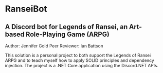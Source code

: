 # RanseiBot
A Discord bot for Legends of Ransei, an Art-based Role-Playing Game (ARPG)
------------
Author: Jennifer Gold
Peer Reviewer: Ian Battson

This solution is a personal project to both support the Legends of Ransei ARPG and to teach myself how to apply SOLID principles
and dependency injection.
The project is a .NET Core application using the Discord.NET APIs.
